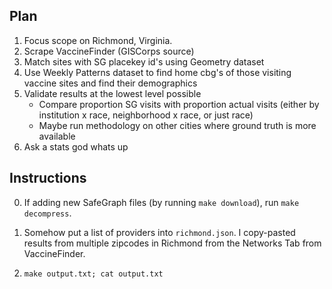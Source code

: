 ## Plan

1. Focus scope on Richmond, Virginia.
2. Scrape VaccineFinder (GISCorps source)
3. Match sites with SG placekey id's using Geometry dataset
4. Use Weekly Patterns dataset to find home cbg's of those visiting vaccine sites and find their demographics
5. Validate results at the lowest level possible
    * Compare proportion SG visits with proportion actual visits (either by institution x race, neighborhood x race, or just race)
    * Maybe run methodology on other cities where ground truth is more available
6. Ask a stats god whats up

## Instructions

0. If adding new SafeGraph files (by running `make download`), run `make decompress`.

1. Somehow put a list of providers into `richmond.json`. I copy-pasted results from multiple zipcodes in Richmond from the Networks Tab from VaccineFinder.

2. `make output.txt; cat output.txt`
